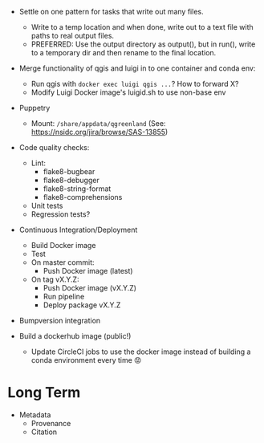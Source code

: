 * Settle on one pattern for tasks that write out many files.
  * Write to a temp location and when done, write out to a text file with paths
    to real output files.
  * PREFERRED: Use the output directory as output(), but in run(), write to a
    temporary dir and then rename to the final location.

* Merge functionality of qgis and luigi in to one container and conda env:
  * Run qgis with `docker exec luigi qgis ...`? How to forward X?
  * Modify Luigi Docker image's luigid.sh to use non-base env

* Puppetry
  * Mount: `/share/appdata/qgreenland` (See: https://nsidc.org/jira/browse/SAS-13855)

* Code quality checks:
  * Lint:
    * flake8-bugbear
    * flake8-debugger
    * flake8-string-format
    * flake8-comprehensions
  * Unit tests
  * Regression tests?

* Continuous Integration/Deployment
  * Build Docker image
  * Test
  * On master commit:
    * Push Docker image (latest)
  * On tag vX.Y.Z:
    * Push Docker image (vX.Y.Z)
    * Run pipeline
    * Deploy package vX.Y.Z

* Bumpversion integration

* Build a dockerhub image (public!)
  * Update CircleCI jobs to use the docker image instead of building a conda
    environment every time :rage:


# Long Term

* Metadata
  * Provenance
  * Citation
